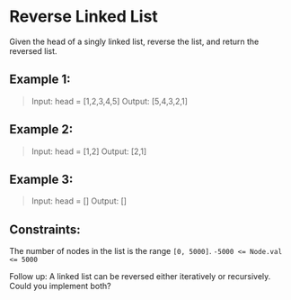# Reverse Linked List

Given the head of a singly linked list, reverse the list, and return the reversed list.

## Example 1:

> Input: head = [1,2,3,4,5]
> Output: [5,4,3,2,1]

## Example 2:

> Input: head = [1,2]
> Output: [2,1]

## Example 3:

> Input: head = []
> Output: []

## Constraints:

The number of nodes in the list is the range `[0, 5000]`.
`-5000 <= Node.val <= 5000`

Follow up: A linked list can be reversed either iteratively or recursively. Could you implement both?
